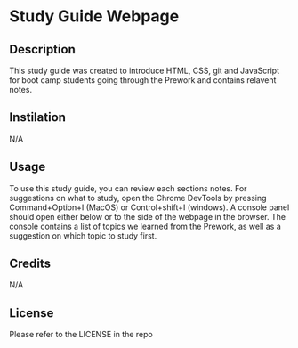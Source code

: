 # Study Guide Webpage
## Description

This study guide was created to introduce HTML, CSS, git and JavaScript for boot camp students going through the Prework and contains relavent notes.

## Instilation

N/A

## Usage

To use this study guide, you can review each sections notes. For suggestions on what to study, open the Chrome DevTools by pressing Command+Option+I (MacOS) or Control+shift+I (windows). A console panel should open either below or to the side of the webpage in the browser. The console contains a list of topics we learned from the Prework, as well as a suggestion on which topic to study first.

## Credits

N/A

## License

Please refer to the LICENSE in the repo
